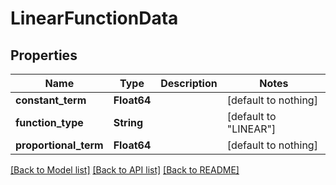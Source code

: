 # LinearFunctionData

## Properties

Name | Type | Description | Notes
------------ | ------------- | ------------- | -------------
**constant_term** | **Float64** |  | [default to nothing]
**function_type** | **String** |  | [default to "LINEAR"]
**proportional_term** | **Float64** |  | [default to nothing]

[[Back to Model list]](../README.md#models) [[Back to API list]](../README.md#api-endpoints) [[Back to README]](../README.md)
